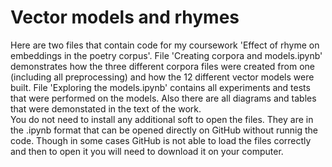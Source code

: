 # Vector models and rhymes

Here are two files that contain code for my coursework 'Effect of rhyme on embeddings in the poetry corpus'.
File 'Creating corpora and models.ipynb' demonstrates how the three different corpora files were created from one (including all preprocessing) and how the 12 different vector models were built. File 'Exploring the models.ipynb' contains all experiments and tests that were performed on the models. Also there are all diagrams and tables that were demonstated in the text of the work.  
You do not need to install any additional soft to open the files. They are in the .ipynb format that can be opened directly on GitHub without runnig the code. Though in some cases GitHub is not able to load the files correctly and then to open it you will need to download it on your computer.

